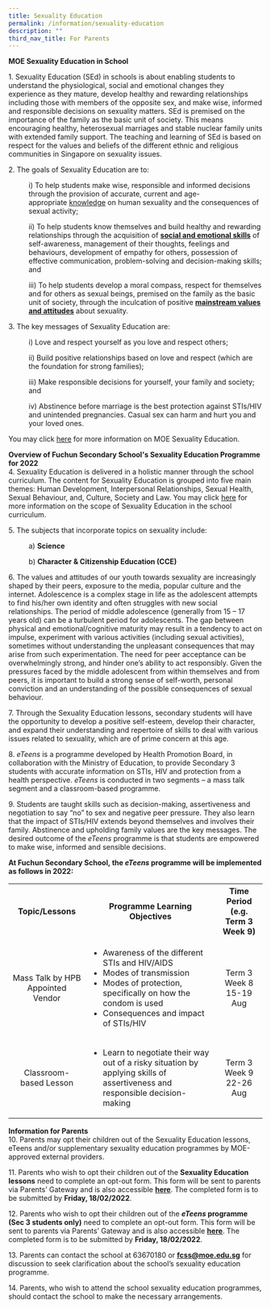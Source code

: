 ```yaml
---
title: Sexuality Education
permalink: /information/sexuality-education
description: ""
third_nav_title: For Parents
---
```

<p><strong>MOE Sexuality Education in School</strong></p>
<p>1.&nbsp;Sexuality Education (SEd) in schools is about enabling students to understand the physiological, social and emotional changes they experience as they mature, develop healthy and rewarding relationships including those with members of the opposite sex, and make wise, informed and responsible decisions on sexuality matters. SEd is premised on the importance of the family as the basic unit of society. This means encouraging healthy, heterosexual marriages and stable nuclear family units with extended family support. The teaching and learning of SEd is based on respect for the values and beliefs of the different ethnic and religious communities in Singapore on sexuality issues.</p>
<p>2. The goals of Sexuality Education are to:</p>
<p style="padding-left: 40px;">i) To help students make wise, responsible and informed decisions through the provision of accurate, current and age-appropriate&nbsp;<u>knowledge</u>&nbsp;on human sexuality and the consequences of sexual activity;&nbsp;</p>
<p style="padding-left: 40px;">ii) To help students know themselves and build healthy and rewarding relationships through the acquisition of&nbsp;<u><strong>social and emotional skills</strong></u>&nbsp;of self-awareness, management of their thoughts, feelings and behaviours, development of empathy for others, possession of effective communication, problem-solving and decision-making skills; and</p>
<p style="padding-left: 40px;">iii) To help students develop a moral compass, respect for themselves and for others as sexual beings, premised on the family as the basic unit of society, through the inculcation of positive&nbsp;<strong><u>mainstream values and attitudes</u></strong>&nbsp;about sexuality.</p>
<p>3. The key messages of Sexuality Education are:</p>
<p style="padding-left: 40px;">i) Love and respect yourself as you love and respect others;</p>
<p style="padding-left: 40px;">ii) Build positive relationships based on love and respect (which are the foundation for strong families);</p>
<p style="padding-left: 40px;">iii) Make responsible decisions for yourself, your family and society; and</p>
<p style="padding-left: 40px;">iv) Abstinence before marriage is the best protection against STIs/HIV and unintended pregnancies. Casual sex can harm and hurt you and your loved ones.</p>
<p>You may click&nbsp;<a href="https://www.moe.gov.sg/programmes/sexuality-education" target="">here</a>&nbsp;for more information on MOE Sexuality Education.</p>
<p><strong>Overview of Fuchun Secondary School's Sexuality Education Programme for 2022<br /></strong>4.&nbsp;Sexuality Education is delivered in a holistic manner through the school curriculum. The content for Sexuality Education is grouped into five main themes: Human Development, Interpersonal Relationships, Sexual Health, Sexual Behaviour, and, Culture, Society and Law. You may click&nbsp;<a href="https://www.moe.gov.sg/programmes/sexuality-education/scope-and-teaching-approach" target="">here</a>&nbsp;for more information on the scope of Sexuality Education in the school curriculum.</p>
<p>5. The subjects that incorporate topics on sexuality include:</p>
<p style="padding-left: 40px;">a)&nbsp;<strong>Science</strong></p>
<p style="padding-left: 40px;">b) <strong>Character &amp; Citizenship Education (CCE)</strong></p>
<p>6. The values and attitudes of our youth towards sexuality are increasingly shaped by their peers, exposure to the media, popular culture and the internet. Adolescence is a complex stage in life as the adolescent attempts to find his/her own identity and often struggles with new social relationships. The period of middle adolescence (generally from 15 &ndash; 17 years old) can be a turbulent period for adolescents. The gap between physical and emotional/cognitive maturity may result in a tendency to act on impulse, experiment with various activities (including sexual activities), sometimes without understanding the unpleasant consequences that may arise from such experimentation. The need for peer acceptance can be overwhelmingly strong, and hinder one&rsquo;s ability to act responsibly. Given the pressures faced by the middle adolescent from within themselves and from peers, it is important to build a strong sense of self-worth, personal conviction and an understanding of the possible consequences of sexual behaviour.</p>
<p>7.&nbsp;Through the Sexuality Education lessons, secondary students will have the opportunity to develop a positive self-esteem, develop their character, and expand their understanding and repertoire of skills to deal with various issues related to sexuality, which are of prime concern at this age.</p>
<p>8.&nbsp;<em>eTeens</em>&nbsp;is a programme developed by Health Promotion Board, in collaboration with the Ministry of Education, to provide Secondary 3 students with accurate information on STIs, HIV and protection from a health perspective.&nbsp;<em>eTeens</em>&nbsp;is conducted in two segments &ndash; a mass talk segment and a classroom-based programme.</p>
<p>9.&nbsp;Students are taught skills such as decision-making, assertiveness and negotiation to say &ldquo;no&rdquo; to sex and negative peer pressure. They also learn that the impact of STIs/HIV extends beyond themselves and involves their family. Abstinence and upholding family values are the key messages. The desired outcome of the&nbsp;<em>eTeens</em>&nbsp;programme is that students are empowered to make wise, informed and sensible decisions.</p>
<p><strong>At&nbsp;Fuchun Secondary School,&nbsp;the&nbsp;<em>eTeens</em>&nbsp;programme will be implemented as follows in 2022:</strong></p>
<div>
<table>
<tbody>
<tr>
<th style="width: 166.266px; text-align: center;">Topic/Lessons</th>
<th style="width: 384.828px; text-align: center;">Programme Learning Objectives</th>
<th style="width: 113.906px; text-align: center;">Time Period<br />(e.g. Term 3 Week 9)</th>
</tr>
<tr>
<td style="width: 166.266px; text-align: center;">Mass Talk by HPB Appointed Vendor</td>
<td style="width: 384.828px;">
<ul>
<li>Awareness of the different STIs and HIV/AIDS</li>
<li>Modes of transmission</li>
<li>Modes of protection, specifically on how the condom is used</li>
<li>Consequences and impact of STIs/HIV</li>
</ul>
</td>
<td style="width: 113.906px; text-align: center;">Term 3 Week 8<br />15-19 Aug</td>
</tr>
<tr>
<td style="width: 166.266px; text-align: center;">Classroom-based Lesson</td>
<td style="width: 384.828px;">
<ul>
<li>Learn to negotiate their way out of a risky situation by applying skills of assertiveness and responsible decision-making</li>
</ul>
</td>
<td style="width: 113.906px; text-align: center;">Term 3 Week 9<br />22-26 Aug</td>
</tr>
</tbody>
</table>
</div>
<p><strong>Information for Parents<br /></strong>10.&nbsp;Parents may opt their children out of the Sexuality Education lessons, eTeens and/or supplementary sexuality&nbsp;education programmes by MOE-approved external providers.&nbsp;</p>
<p>11.&nbsp;Parents who wish to opt their children out of the&nbsp;<strong>Sexuality Education lessons</strong>&nbsp;need to complete an opt-out form. This form will be sent to parents via Parents&rsquo; Gateway and is also accessible&nbsp;<a href="https://form.gov.sg/61e11abb9c794b00126b0dd7" target="_blank" rel="noopener"><strong><u>here</u></strong></a>. The completed form is to be submitted by&nbsp;<strong>Friday, 18/02/2022</strong>.</p>
<p>12.&nbsp;Parents who wish to opt their children out of the&nbsp;<strong><em>eTeens&nbsp;</em>programme (Sec 3 students only)</strong>&nbsp;need to complete an opt-out form. This form will be sent to parents via Parents&rsquo; Gateway and is also accessible&nbsp;<a href="https://form.gov.sg/61e1177ecb6ef4001360d300" target="_blank" rel="noopener"><strong><u>here</u></strong></a>. The completed form is to be submitted by&nbsp;<strong>Friday, 18/02/2022</strong>.</p>
<p>13.&nbsp;Parents can contact the school at 63670180 or&nbsp;<a href="mailto:fcss@moe.edu.sg" target=""><strong><u>fcss@moe.edu.sg</u></strong></a>&nbsp;for discussion to seek clarification about the school&rsquo;s sexuality education programme.</p>
<p>14.&nbsp;Parents, who wish to attend the school sexuality education programmes, should contact the school to make the necessary arrangements.</p>